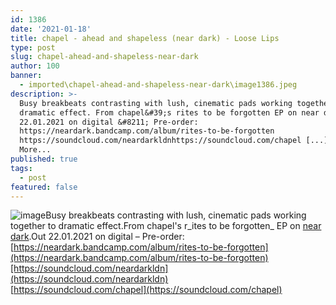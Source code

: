 ```yaml
---
id: 1386
date: '2021-01-18'
title: chapel - ahead and shapeless (near dark) - Loose Lips
type: post
slug: chapel-ahead-and-shapeless-near-dark
author: 100
banner:
  - imported\chapel-ahead-and-shapeless-near-dark\image1386.jpeg
description: >-
  Busy breakbeats contrasting with lush, cinematic pads working together to
  dramatic effect. From chapel&#39;s rites to be forgotten EP on near dark. Out
  22.01.2021 on digital &#8211; Pre-order:
  https://neardark.bandcamp.com/album/rites-to-be-forgotten
  https://soundcloud.com/neardarkldnhttps://soundcloud.com/chapel [...]Read
  More...
published: true
tags:
  - post
featured: false
---
```

![image](../imported\chapel-ahead-and-shapeless-near-dark\image1386.jpeg)Busy breakbeats contrasting with lush, cinematic pads working together to dramatic effect.From chapel's r_ites to be forgotten_ EP on [near dark](https://neardark.bandcamp.com).Out 22.01.2021 on digital – Pre-order: [https://neardark.bandcamp.com/album/rites-to-be-forgotten](https://neardark.bandcamp.com/album/rites-to-be-forgotten)[https://soundcloud.com/neardarkldn](https://soundcloud.com/neardarkldn)  
[https://soundcloud.com/chapel](https://soundcloud.com/chapel)